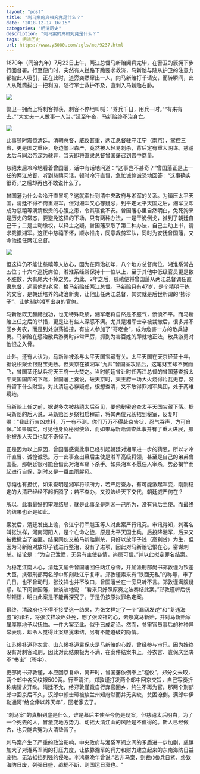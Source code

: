 ```yaml
---
layout: "post"
title: "刺马案的真相究竟是什么？"
date: "2018-12-17 16:15"
categories: "明清历史"
description: "刺马案的真相究竟是什么？"
tags: 明清历史
url: https://www.y5000.com/zgls/mq/9237.html
---
```






1870年（同治九年）7月22日上午，两江总督马新贻阅兵完毕，在警卫的簇拥下步行回督署。行至便门时，突然有人拦路下跪要求救济，马新贻与随从护卫的注意力都被此人吸引，正在此时，道旁突然窜出一人，向马新贻打千请安，而转瞬间，此人从靴筒拔出一把利刃，随行军士救护不及，直刺入马新贻右胁。

![](https://img.y5000.com/uploads/allimg/170105/1033116043-0.jpg)

警卫一拥而上将刺客抓获，刺客不停地叫喊：“养兵千日，用兵一时。”“有来有去。”“大丈夫一人做事一人当。”延至午夜，马新贻终不治身亡。

![](https://img.y5000.com/uploads/allimg/170105/1033111L1-1.jpg)

此事顿时震惊清廷。清朝总督，威仪甚重，两江总督驻守江宁（南京），掌控三省，更是国之重臣，身边警卫森严，竟然被人轻易刺杀，背后定有重大阴谋。慈禧太后与同治帝深为骇异，当天即将直隶总督曾国藩召到宫中商量。

慈禧太后冷冷地看着曾国藩，话中有话地问道：“这事岂不甚奇？”曾国藩正是上一任的两江总督，听到慈禧问话，顿时冷汗直冒，急忙诚惶诚恐地回答：“这事确实很奇。”之后却再也不敢说什么了。

曾国藩为什么会冷汗直冒呢？这就牵扯到清中央政府与湘军的关系。为镇压太平天国，清廷不得不倚重湘军，但对湘军又心存疑忌，到平定太平天国之后，湘军立即成为慈禧等满清权贵的心腹之患，令其寝食不安。曾国藩心里自然明白，兔死狗烹是历史的常态，要避免这样的下场，只有两种办法，一是干脆倒戈，推到了朝廷自己干；二是主动缴权，以释主之疑。曾国藩采取了第二种办法，自己主动上书，请求裁撤湘军。这正中慈禧下怀，顺水推舟，同意裁剪军队，同时为安抚曾国藩，又命他担任两江总督。

![](https://img.y5000.com/uploads/allimg/170105/1033111W1-2.jpg)

但这样仍不能让慈禧等人放心，因为在同治初年，八个地方总督席位，湘淮系常占五位；十六个巡抚席位，湘淮系经常保持十一位以上，至于其他中低级官员更是数不胜数，大有尾大不掉之势。为此，2年之后，慈禧便将曾国藩从两江总督调任直隶总督，远离他的老窝，换马新贻任两江总督。马新贻只有47岁，是个精明干练的文官，是朝廷培养的政治新贵，让他出任两江总督，其实就是后世所谓的“掺沙子”，让他制约湘军出身的官僚。

马新贻既无赫赫战功，也无特殊政绩，湘军老将自然是不服气，愤愤不平。而马新贻上任之后的举措，更是让有些人深感不满。尤其是湘军士卒被裁撤后，很多并不回乡务农，而是到处游荡掳掠，有些人参加了“哥老会”，成为危害一方的散兵游勇。马新贻在惩治散兵游勇时非常严厉，抓到为害百姓的即就地正法，散兵游勇对他恨之入骨。

此外，还有人认为，马新贻被杀与太平天国宝藏有关。太平天国在天京经营十年，据说积聚金银财宝无数。但天京在被湘军“九帅”曾国荃攻陷后，这笔财宝却不翼而飞，曾国荃还纵兵将天王府一火焚之。当时朝廷曾让时任两江总督的曾国藩查报太平天国国库的下落，曾国藩上奏说，破天京时，天王府一场大火烧得片瓦无存，没有留下什么财宝。对此清廷心存疑虑，很想查清，又不敢得罪湘军集团，处于两难境地。

马新贻上任之前，据说多次被慈禧太后召见，要他秘密追查太平天国宝藏下落。据马新贻的后人说，马新贻回乡祭祖启程前，将其两位兄长招到秘室，反复叮嘱：“我此行吉凶难料，万一有不测，你们万万不得赴京告状，忍气吞声，方可自保。”如果属实，可见他身负秘密使命，而如果马新贻调查此事并有了重大进展，那他被杀人灭口也就不奇怪了。

正是因为以上原因，曾国藩感觉此事已经引起朝廷对湘军进一步的猜忌，所以才冷汗直冒、诚惶诚恐。万一此事查出幕后主使是湘军高级将领，甚至是自己的弟弟曾国荃，那朝廷很可能会借此对湘军痛下杀手。如果湘军不愿任人宰杀，势必揭竿而起进行自保，到时又是一番血雨腥风。

慈禧也有担忧，如果查明是湘军将领所为，若严厉查办，有可能激起军变，刚刚稳定的大清已经经不起折腾了；若不查办，又没法给天下交代，朝廷威严何在？

所以，此事最好的审理结局，就是此事全是刺客一己所为，没有背后主使。而最终的结果也正是如此。

案发后，清廷发出上谕，令江宁将军魁玉等人对此案严行讯究。审讯得知，刺客名叫张汶祥，河南河阳人，是个亡命之徒，原是太平天国士兵，后投降湘军，后来又被裁撤当了盗匪。结果同伙又被马新贻剿杀，只好以放印子钱（高利贷）为生，但因为马新贻对放印子钱进行整治，没有了进项，因此对马新贻记恨在心，密谋刺杀。结论是：“为自己泄愤，无另有主使各情，尚属可信。”并以此拟定罪名结案。

为稳定江南人心，清廷又谕令曾国藩回任两江总督，并加派刑部尚书郑敦谨为钦差大臣，携带刑部两名郎中即刻赴江宁复审。郑敦谨素来有“铁面无私”的称号，审了几日，也不曾动刑，张汶祥也并不改口，曾国藩坐在一旁只听不言。郑敦谨满腹疑惑，私下问曾国藩，曾淡淡地说：“看来只好照原奏之法奏结此案。”郑敦谨听后恍然顿悟，明白此案是不能再深究了。于是仍按原拟罪名定案。

最终，清政府也不得不接受这一结果，为张文祥定了一个"漏网发逆"和"复通海盗"的罪名，将张汶祥凌迟处死，剜了张汶祥的心，去祭奠马新贻，并对马新贻家属厚厚地予以抚恤。一件大案至此，似乎已成定论。然而，参审官员事后的种种异常表现，却令人觉得此案结犹未结，另有不能道破的隐情。

江苏候补道孙衣言、山东候补道袁保庆是马新贻的心腹，曾经参与审讯，因为始终没有对刺客动刑，因此对此结果极为不满，在案件结案书上，孙衣言、袁保庆坚决不“书诺”（签字）。

吏部尚书郑敦谨，本应回京复命，离开时，曾国藩依例奉上“程仪”，郑分文未取，两个郎中各受纹银500两。行至清江，郑敦谨打发两个郎中回京交旨，自己写奏折称病请求开缺。清廷不允，给郑敦谨竟自行弃官回乡，终生不再为官。那两个刑部郎中回京后不久，汉郎中颜士璋被放兰州知府然而并无实缺，贫困潦倒。满郎中伊勒通阿“给全俸以养天年”，回老家去了。

“刺马案”的真相到底是什么，谁是幕后主使至今仍是疑案，但慈禧太后明白，为了一个死去的人，冒激变地方势力、动摇大清江山的风险是不值得的。斯人已经做古，也只能含冤为大清垫背了。

刺马案产生了严重的政治影响，中央政府与湘系军阀之间的矛盾进一步加剧，慈禧加大了对湘系军阀的打压力度，让依靠湘军的兵力和财力建立起来的东南海防日益废弛，无法抵挡列强的侵略。李鸿章晚年曾说:"若非马案，则裁(湘)兵日紧，终致海防日废，列强日盛，战祸不断，则国运日衰也。"
